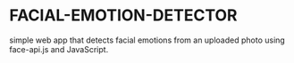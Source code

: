 # FACIAL-EMOTION-DETECTOR
 simple web app that detects facial emotions from an uploaded photo using face-api.js and JavaScript.
